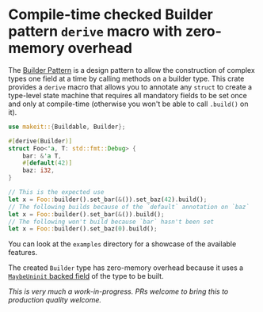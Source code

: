 # Compile-time checked Builder pattern `derive` macro with zero-memory overhead

The [Builder Pattern](https://en.wikipedia.org/wiki/Builder_pattern) is a design pattern to allow the construction of complex types one field at a time by calling methods on a builder type. This crate provides a `derive` macro that allows you to annotate any `struct` to create a type-level state machine that requires all mandatory fields to be set once and only at compile-time (otherwise you won't be able to call `.build()` on it).

```rust
use makeit::{Buildable, Builder};

#[derive(Builder)]
struct Foo<'a, T: std::fmt::Debug> {
    bar: &'a T,
    #[default(42)]
    baz: i32,
}

// This is the expected use
let x = Foo::builder().set_bar(&()).set_baz(42).build();
// The following builds because of the `default` annotation on `baz`
let x = Foo::builder().set_bar(&()).build();
// The following won't build because `bar` hasn't been set
let x = Foo::builder().set_baz(0).build();
```

You can look at the `examples` directory for a showcase of the available features.

The created `Builder` type has zero-memory overhead because it uses a [`MaybeUninit` backed field](https://lucumr.pocoo.org/2022/1/30/unsafe-rust/) of the type to be built.

*This is very much a work-in-progress. PRs welcome to bring this to production quality welcome.*